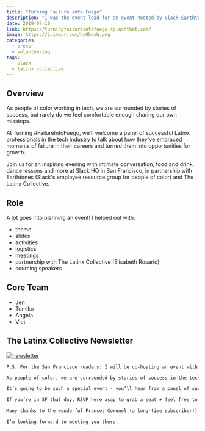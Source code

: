 ```yaml
---
title: "Turning Failure into Fuego"
description: "I was the event lead for an event hosted by Slack Earthtones and The Latinx Collective 🔥"
date: 2019-07-10
link: https://turningfailureintofuego.splashthat.com/
image: https://i.imgur.com/huObosW.png
categories:
  - press
  - volunteering
tags:
  - slack
  - latinx collective
---
```


## Overview

As people of color working in tech, we are surrounded by stories of success, but rarely do we feel comfortable enough sharing our own missteps.

At Turning #FailureIntoFuego, we’ll welcome a panel of successful Latinx professionals in the tech industry to talk about how they've embraced moments of failure in their careers and turned them into opportunities for growth.

Join us for an inspiring evening with intimate conversation, food and drink, dance lessons and more at Slack HQ in San Francisco, in partnership with Earthtones (Slack's employee resource group for people of color) and The Latinx Collective.

## Role

A lot goes into planning an event! I helped out with:

- theme
- slides
- activities
- logistics
- meetings
- partnership with The Latinx Collective (Elisabeth Rosario)
- sourcing speakers

## Core Team

- Jen
- Tomiko
- Angela
- Viet

## The Latinx Collective Newsletter

[![newsletter](https://i.imgur.com/u9aQUUr.jpg)](http://newsletters.thelatinxcollective.com/issues/the-latinx-collective-the-turning-failure-into-fuego-edition-183858)

```txt
P.S. For the San Francisco readers: I will be co-hosting an event with Slack Earthtones in San Francisco on July 10th and the topic is how to turn Failure Into Fuego. 🔥🔥

As people of color, we are surrounded by stories of success in the tech industry but not from our own community. Rarely do we feel comfortable enough sharing our mistakes - after all we often have so much more to lose.

It’s going to be such a special event - you’ll hear from a panel of successful Latinx professionals on how they’ve embraced moments of failure in their careers and turned them into opportunities for growth, learn dance lessons (the literal way to learn from missteps), get free headshots and even walk away with some inspiring candles to light that fuego at home.🔥

If you’re in SF that day, RSVP here asap to grab a seat + feel free to forward it to friends & colleagues.

Many thanks to the wonderful Frances Coronel (a long-time subscriber!) who is organizing on the Slack side. 🙌

I’m looking forward to meeting you there.
```
